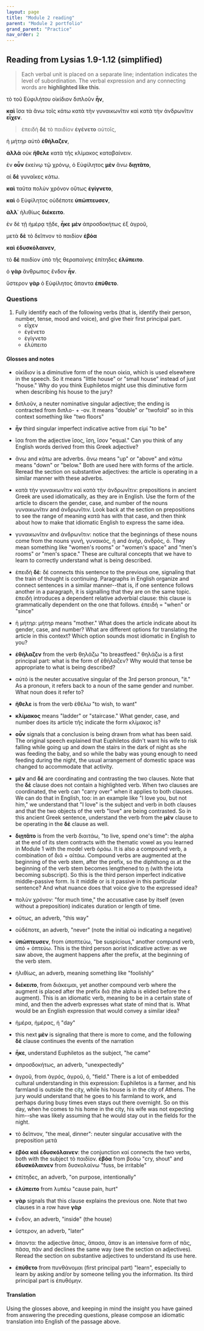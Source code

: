 ```yaml
---
layout: page
title: "Module 2 reading"
parent: "Module 2 portfolio"
grand_parent: "Practice"
nav_order: 2
---
```




## Reading from Lysias 1.9-1.12 (simplified)


> Each verbal unit is placed on a separate line; indentation indicates the level of subordination.
> The verbal expression
> and any connecting words are **highlighted like this**.


τὸ τοῦ Εὐφιλήτου οἰκίδιον διπλοῦν **ἦν**, 

**καὶ** ἴσα τὰ ἄνω τοῖς κάτω κατὰ τὴν γυναικωνῖτιν καὶ κατὰ τὴν ἀνδρωνῖτιν **εἶχεν**. 


> ἐπειδὴ **δὲ** τὸ παιδίον **ἐγένετο** αὐτοῖς, 

ἡ μήτηρ αὐτὸ **ἐθήλαζεν**,

**ἀλλὰ** οὐκ **ἤθελε** κατὰ τῆς κλίμακος καταβαίνειν.

ἐν **οὖν** ἐκείνῳ τῷ χρόνῳ, ὁ Εὐφίλητος **μὲν** ἄνω **διῃτᾶτο**, 

αἱ **δὲ** γυναῖκες κάτω. 


**καὶ** ταῦτα πολὺν χρόνον οὕτως **ἐγίγνετο**, 

**καὶ** ὁ Εὐφίλητος οὐδέποτε **ὑπώπτευσεν**, 

**ἀλλ᾽** ἠλιθίως **διέκειτο**.  


ἐν δὲ τῇ ἡμέρᾳ τῇδε, **ἧκε** **μὲν** ἀπροσδοκήτως ἐξ ἀγροῦ, 

μετὰ **δὲ** τὸ δεῖπνον τὸ παιδίον **ἐβόα** 

**καὶ** **ἐδυσκόλαινεν**, 


τὸ **δὲ** παιδίον ὑπὸ τῆς θεραπαίνης ἐπίτηδες **ἐλύπειτο**.  
  
ὁ **γὰρ** ἄνθρωπος ἔνδον **ἦν**. 


ὕστερον **γὰρ** ὁ Εὐφίλητος ἅπαντα **ἐπύθετο**.

### Questions

1. Fully identify each of the following verbs (that is, identify their person, number, tense, mood and voice), and give their first principal part.
    - εἶχεν
    - ἐγένετο
    - ἐγίγνετο
    - ἐλύπειτο


#### Glosses and notes

- οἰκίδιον is a diminutive form of the noun οἰκία, which is used elsewhere in the speech. So it means "little house" or "small house" instead of just "house." Why do you think Euphiletos might use this diminutive form when describing his house to the jury?
- διπλοῦν, a neuter nominative singular adjective; the ending is contracted from διπλο- + -ον. It means "double" or "twofold" so in this context something like "two floors"
- **ἦν** third singular imperfect indicative active from εἰμί "to be"

- ἴσα from the adjective ἴσος, ἴση, ἴσον "equal." Can you think of any English words derived from this Greek adjective?
- ἄνω and κάτω are adverbs. ἄνω means "up" or "above" and κάτω means "down" or "below." Both are used here with forms of the article. Reread the section on substantive adjectives: the article is operating in a similar manner with these adverbs.
- κατὰ τὴν γυναικωνῖτιν καὶ κατὰ τὴν ἀνδρωνῖτιν: prepositions in ancient Greek are used idiomatically, as they are in English. Use the form of the article to discern the gender, case, and number of the nouns γυναικωνῖτιν and ἀνδρωνῖτιν. Look back at the section on prepositions to see the range of meaning κατά has with that case, and then think about how to make that idiomatic English to express the same idea.
- γυναικωνῖτιν and ἀνδρωνῖτιν: notice that the beginnings of these nouns come from the nouns γυνή, γυναικός, ἡ and ἀνήρ, ἀνδρός, ὁ. They mean something like "women's rooms" or "women's space" and "men's rooms" or "men's space." These are cultural concepts that we have to learn to correctly understand what is being described. 

- ἐπειδὴ **δὲ**: δέ connects this sentence to the previous one, signaling that the train of thought is continuing. Paragraphs in English organize and connect sentences in a similar manner--that is, if one sentence follows another in a paragraph, it is signalling that they are on the same topic. ἐπειδὴ introduces a dependent relative adverbial clause: this clause is grammatically dependent on the one that follows. ἐπειδὴ = "when" or "since"
- ἡ μήτηρ: μήτηρ means "mother." What does the article indicate about its gender, case, and number? What are different options for translating the article in this context? Which option sounds most idiomatic in English to you?
- **ἐθήλαζεν** from the verb θηλάζω "to breastfeed." θηλάζω is a first principal part: what is the form of ἐθήλαζεν? Why would that tense be appropriate to what is being described?
- αὐτό is the neuter accusative singular of the 3rd person pronoun, "it." As a pronoun, it refers back to a noun of the same gender and number. What noun does it refer to?
- **ἤθελε** is from the verb ἐθέλω "to wish, to want"
- **κλίμακος** means "ladder" or "staircase." What gender, case, and number does its article τῆς indicate the form κλίμακος is?

- **οὖν** signals that a conclusion is being drawn from what has been said. The original speech explained that Euphiletos didn't want his wife to risk falling while going up and down the stairs in the dark of night as she was feeding the baby, and so while the baby was young enough to need feeding during the night, the usual arrangement of domestic space was changed to accommodate that activity.
- **μὲν** and **δὲ** are coordinating and contrasting the two clauses. Note that the **δὲ** clause does not contain a highlighted verb. When two clauses are coordinated, the verb can "carry over" when it applies to both clauses. We can do that in English, too: in an example like "I love you, but not him," we understand that "I love" is the subject and verb in both clauses and that the two objects of the verb "love" are being contrasted. So in this ancient Greek sentence, understand the verb from the **μὲν** clause to be operating in the **δὲ** clause as well.
- **διῃτᾶτο** is from the verb διαιτάω, "to live, spend one's time": the alpha at the end of its stem contracts with the thematic vowel as you learned in Module 1 with the model verb ὁράω. It is also a compound verb, a combination of διά + αἰτάω. Compound verbs are augmented at the beginning of the verb stem, after the prefix, so the diphthong αι at the beginning of the verb stem becomes lengthened to ῃ (with the iota becoming subscript). So this is the third person imperfect indicative middle-passive form. Is it middle or is it passive in this particular sentence? And what nuance does that voice give to the expressed idea?

- πολὺν χρόνον: "for much time," the accusative case by itself (even without a preposition) indicates duration or length of time.
- οὕτως, an adverb, "this way"

- οὐδέποτε, an adverb, "never" (note the initial οὐ indicating a negative)
- **ὑπώπτευσεν**, from ὑποπτεύω, "be suspicious," another compund verb, ὑπό + ὀπτεύω. This is the third person aorist indicative active: as we saw above, the augment happens after the prefix, at the beginning of the verb stem. 
- ἠλιθίως, an adverb, meaning something like "foolishly"
- **διέκειτο**, from διάκειμαι, yet another compound verb where the augment is placed after the prefix διά (the alpha is elided before the ε augment). This is an idiomatic verb, meaning to be in a certain state of mind, and then the adverb expresses what state of mind that is. What would be an English expression that would convey a similar idea? 

- ἡμέρα, ἡμέρας, ἡ "day"
- this next **μὲν** is signaling that there is more to come, and the following **δὲ** clause continues the events of the narration
- **ἧκε**, understand Euphiletos as the subject, "he came"
- ἀπροσδοκήτως, an adverb, "unexpectedly"
- ἀγροῦ, from ἀγρός, ἀγροῦ, ὁ, "field." There is a lot of embedded cultural understanding in this expression: Euphiletos is a farmer, and his farmland is outside the city, while his house is in the city of Athens. The jury would understand that he goes to his farmland to work, and perhaps during busy times even stays out there overnight. So on this day, when he comes to his home in the city, his wife was not expecting him--she was likely assuming that he would stay out in the fields for the night.
- τὸ δεῖπνον, "the meal, dinner": neuter singular accusative with the preposition μετά 
- **ἐβόα** **καὶ** **ἐδυσκόλαινεν**: the conjunction καί connects the two verbs, both with the subject τὸ παιδίον. **ἐβόα** from βοάω "cry, shout" and **ἐδυσκόλαινεν** from δυσκολαίνω "fuss, be irritable"
- ἐπίτηδες, an adverb, "on purpose, intentionally"
- **ἐλύπειτο** from λυπέω "cause pain, hurt"

- **γὰρ** signals that this clause explains the previous one. Note that two clauses in a row have **γὰρ**
- ἔνδον, an adverb, "inside" (the house)
- ὕστερον, an adverb, "later"
- ἅπαντα: the adjective ἅπας, ἅπασα, ἅπαν is an intensive form of πᾶς, πᾶσα, πᾶν and declines the same way (see the section on adjectives). Reread the section on substantive adjectives to understand its use here.
- **ἐπύθετο** from πυνθάνομαι (first principal part) "learn", especially to learn by asking and/or by someone telling you the information. Its third principal part is ἐπυθόμην.

#### Translation

Using the glosses above, and keeping in mind the insight you have gained from answering the preceding questions, please compose an idiomatic translation into English of the passage above. 
